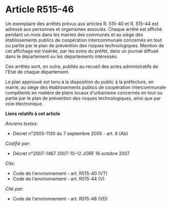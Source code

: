 # Article R515-46

Un exemplaire des arrêtés prévus aux articles R. 515-40 et R. 515-44 est adressé aux personnes et organismes associés. Chaque
arrêté est affiché pendant un mois dans les mairies des communes et au siège des établissements publics de coopération
intercommunale concernés en tout ou partie par le plan de prévention des risques technologiques. Mention de cet affichage est
insérée, par les soins du préfet, dans un journal diffusé dans le département ou les départements intéressés. 

Ces arrêtés sont, en outre, publiés au recueil des actes administratifs de l'Etat de chaque département. 

Le plan approuvé est tenu à la disposition du public à la préfecture, en mairie, au siège des établissements publics de
coopération intercommunale compétents en matière de plans locaux d'urbanisme concernés en tout ou partie par le plan de
prévention des risques technologiques, ainsi que par voie électronique.

**Liens relatifs à cet article**

_Anciens textes_:

  - Décret n°2005-1130 du 7 septembre 2005 - art. 8 (Ab)

_Codifié par_:

  - Décret n°2007-1467 2007-10-12 JORF 16 octobre 2007

_Cite_:

  - Code de l'environnement - art. R515-40 (VT)
  - Code de l'environnement - art. R515-44 (V)

_Cité par_:

  - Code de l'environnement - art. R515-48 (VD)
